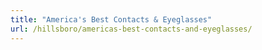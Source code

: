 ```yaml
---
title: "America's Best Contacts & Eyeglasses"
url: /hillsboro/americas-best-contacts-and-eyeglasses/
---
```

